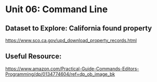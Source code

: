 # Unit 06: Command Line

## Dataset to Explore: California found property

https://www.sco.ca.gov/upd_download_property_records.html

## Useful Resource:
https://www.amazon.com/Practical-Guide-Commands-Editors-Programming/dp/0134774604/ref=dp_ob_image_bk